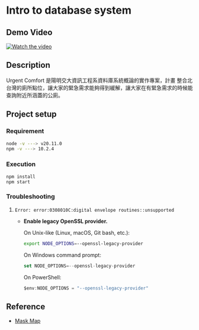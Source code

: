 # Intro to database system

## Demo Video

[![Watch the video](https://img.youtube.com/vi/FvL_0s0tT14/hqdefault.jpg)](https://youtu.be/FvL_0s0tT14)

## Description

Urgent Comfort 是陽明交大資訊工程系資料庫系統概論的實作專案，計畫 整合北台灣的廁所點位，讓大家的緊急需求能夠得到緩解，讓大家在有緊急需求的時候能查詢附近所涵蓋的公廁。

## Project setup

### Requirement

```bash
node -v ---> v20.11.0
npm -v ---> 10.2.4
```

### Execution

```
npm install
npm start
```

### Troubleshooting

1. `Error: error:0308010C:digital envelope routines::unsupported`

   + **Enable legacy OpenSSL provider.**

     On Unix-like (Linux, macOS, Git bash, etc.):

     ```bash
     export NODE_OPTIONS=--openssl-legacy-provider
     ```

     On Windows command prompt:

     ```js
     set NODE_OPTIONS=--openssl-legacy-provider
     ```

     On PowerShell:

     ```js
     $env:NODE_OPTIONS = "--openssl-legacy-provider"
     ```

## Reference

+ [Mask Map](https://github.com/0445814/mask-map/tree/master)
